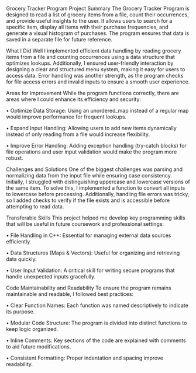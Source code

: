 Grocery Tracker Program
Project Summary
The Grocery Tracker Program is designed to read a list of grocery items from a file, count their occurrences, and provide useful insights to the user. It allows users to search for a specific item, display all items with their purchase frequencies, and generate a visual histogram of purchases. The program ensures that data is saved in a separate file for future reference.

What I Did Well
I implemented efficient data handling by reading grocery items from a file and counting occurrences using a data structure that optimizes lookups. Additionally, I ensured user-friendly interaction by designing a clear and structured menu system, making it easy for users to access data. Error handling was another strength, as the program checks for file access errors and invalid inputs to ensure a smooth user experience.

Areas for Improvement
While the program functions correctly, there are areas where I could enhance its efficiency and security:

•	Optimize Data Storage: Using an unordered_map instead of a regular map would improve performance for frequent lookups.

•	Expand Input Handling: Allowing users to add new items dynamically instead of only reading from a file would increase flexibility.

•	Improve Error Handling: Adding exception handling (try-catch blocks) for file operations and user input validation would make the program more robust.

Challenges and Solutions
One of the biggest challenges was parsing and normalizing data from the input file while ensuring case consistency. Initially, I struggled with distinguishing uppercase and lowercase versions of the same item. To solve this, I implemented a function to convert all inputs to lowercase before processing. Additionally, handling file errors was tricky, so I added checks to verify if the file exists and is accessible before attempting to read data.

Transferable Skills
This project helped me develop key programming skills that will be useful in future coursework and professional settings:

•	File Handling in C++: Essential for managing external data sources efficiently.

•	Data Structures (Maps & Vectors): Useful for organizing and retrieving data quickly.

•	User Input Validation: A critical skill for writing secure programs that handle unexpected inputs gracefully.

Code Maintainability and Readability
To ensure the program remains maintainable and readable, I followed best practices:

•	Clear Function Names: Each function was named descriptively to indicate its purpose.

•	Modular Code Structure: The program is divided into distinct functions to keep logic organized.

•	Inline Comments: Key sections of the code are explained with comments to aid future modifications.

•	Consistent Formatting: Proper indentation and spacing improve readability.
